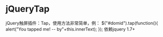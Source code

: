 jQueryTap
=========

jQuery触屏插件：Tap，使用方法非常简单，例：
$("#domid").tap(function(){
  alert("You tapped me! -- by"+this.innerText);
});
依赖jquery 1.7+
